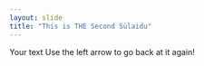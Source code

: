 ```yaml
---
layout: slide
title: "This is THE Second Sülaidu"
---
```

Your text
Use the left arrow to go back at it again!
